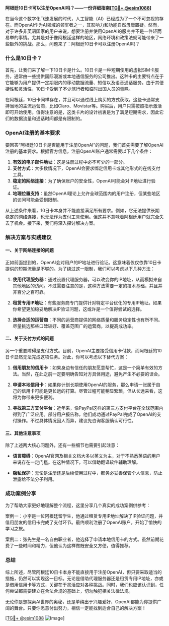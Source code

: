 **阿根廷10日卡可以注册OpenAI吗？——一份详细指南[[TG💪+ @esim1088](https://t.me/s/esim1088)]**

在当今这个数字化飞速发展的时代，人工智能（AI）已经成为了一个不可忽视的存在。而OpenAI作为AI领域的领军者之一，其影响力和功能自然毋庸置疑。然而，对于许多非英语国家的用户来说，想要注册并使用OpenAI的服务并不是一件轻而易举的事情。尤其是对于像阿根廷这样的地区，网络环境和政策法规可能带来了一些额外的挑战。那么，问题来了：阿根廷10日卡可以注册OpenAI吗？

### 什么是10日卡？

首先，让我们来了解一下10日卡是什么。10日卡是一种短期使用的虚拟SIM卡服务，通常由一些提供国际漫游或本地通信服务的公司推出。这种卡的主要特点在于它能够为用户提供一定期限内的移动数据流量、短信以及语音通话服务。由于其便捷性和灵活性，10日卡受到了不少旅行者和临时出国人员的青睐。

在阿根廷，10日卡同样存在，并且可以通过线上购买的方式获取。这些卡通常支持当地的主流运营商，比如Claro、Movistar等。购买后，用户只需按照指示激活即可开始使用。值得注意的是，这类卡片的设计初衷是为了满足短期需求，因此它们的数据流量和通话时间都是有限制的。

### OpenAI注册的基本要求

要回答“阿根廷10日卡是否能用于注册OpenAI”的问题，我们首先需要了解OpenAI注册的基本要求。根据官方信息，注册OpenAI账户通常需要以下几个条件：

1. **有效的电子邮件地址**：这是注册过程中必不可少的一部分。
2. **支付方式**：大多数情况下，OpenAI会要求绑定信用卡或其他形式的在线支付工具。
3. **稳定的网络连接**：为了确保账户的安全性，OpenAI可能会对IP地址进行验证。
4. **地理位置支持**：虽然OpenAI理论上允许全球范围内的用户注册，但某些地区的访问可能会受到限制。

从上述条件来看，10日卡本身并不能直接满足所有要求。例如，它无法提供长期稳定的网络连接，也无法作为支付工具使用。但这并不意味着阿根廷用户就完全失去了机会。接下来，我们将深入探讨解决方案。

### 解决方案与实践建议

#### 一、关于网络连接的问题

正如前面提到的，OpenAI会对用户的IP地址进行验证。这意味着仅仅依靠10日卡提供的短期流量是不够的。为了绕过这一限制，我们可以考虑以下几种方法：

1. **使用代理服务器**：通过设置代理服务器，可以改变你的IP地址，从而模拟来自其他地区的访问。不过需要注意的是，这种方法需要一定的技术基础，并且并非百分之百可靠。
   
2. **租赁专用IP地址**：有些服务商专门提供针对特定平台优化的专用IP地址。如果你希望更加稳妥地解决IP验证问题，这或许是一个值得尝试的选择。

3. **选择合适的运营商**：不同的运营商提供的网络质量和服务稳定性也有所不同。尽量挑选那些口碑较好、覆盖范围广的运营商，以提高成功率。

#### 二、关于支付方式的问题

另一个重要障碍是支付方式。目前，OpenAI主要接受信用卡付款，而阿根廷的10日卡显然无法完成这项任务。对此，你可以考虑以下替代方案：

1. **借用朋友的信用卡**：如果身边有信任的朋友愿意帮忙，这是一个简单有效的方法。当然，在此之前一定要明确告知对方具体用途，避免产生不必要的误会。
   
2. **申请本地信用卡**：如果你计划长期使用OpenAI的服务，那么申请一张属于自己的信用卡可能是更长远的打算。尽管过程可能稍显繁琐，但从长远来看，这将为你带来更多便利。

3. **寻找第三方支付平台**：近年来，像PayPal这样的第三方支付平台在全球范围内得到了广泛应用。部分用户报告称，他们成功通过PayPal完成了OpenAI的支付操作。不过具体情况因人而异，建议先咨询客服确认可行性。

#### 三、其他注意事项

除了上述两大核心问题外，还有一些细节也需要引起注意：

- **语言障碍**：OpenAI官网及相关文档大多以英文为主，对于不熟悉英语的用户来说存在一定门槛。在这种情况下，可以借助翻译软件辅助理解。
  
- **隐私保护**：无论是注册还是后续使用过程中，都务必妥善保管个人信息，防止泄露给不法分子利用。

### 成功案例分享

为了帮助大家更好地理解整个流程，这里分享几个真实的成功案例供参考：

案例一：小李是一位阿根廷留学生，他通过租赁专用IP地址解决了IP验证问题，并借用朋友的信用卡完成了支付环节。最终顺利注册了OpenAI账户，开始了愉快的学习之旅。

案例二：张先生是一名自由职业者，他选择了申请本地信用卡的方式。虽然前期花费了一些时间和精力，但他认为这样做既安全又方便，值得推荐。

### 总结

综上所述，尽管阿根廷10日卡本身不能直接用于注册OpenAI，但只要采取适当的措施，仍然可以实现这一目标。无论是借助代理服务器还是租赁专用IP地址，亦或是借用信用卡等方式，关键在于灵活应对各种挑战。同时，我们也应该认识到，任何尝试都需要建立在合法合规的基础上，切勿触犯相关法律法规。

无论你是想探索AI世界的奥秘，还是单纯出于兴趣爱好，OpenAI都能为你提供广阔的舞台。只要你愿意付出努力，相信一定能找到适合自己的解决方案！

[[TG💪+ @esim1088](https://t.me/s/esim1088) ![Image](https://i.postimg.cc/4NQfJmqS/Snipaste-2025-05-13-00-14-12.png)]